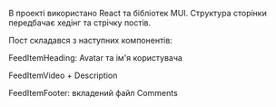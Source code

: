 В проекті використано React та бібліотек MUI.
Структура сторінки передбачає хедінг та стрічку постів.

Пост складався з наступних компонентів:

FeedItemHeading: Avatar та ім'я користувача

FeedItemVideo + Description

FeedItemFooter: вкладений файл Comments

